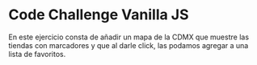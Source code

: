 Code Challenge Vanilla JS
=================================

En este ejercicio consta de añadir un mapa de la CDMX que muestre las tiendas con marcadores y que al darle click, las podamos agregar a una lista de favoritos.
